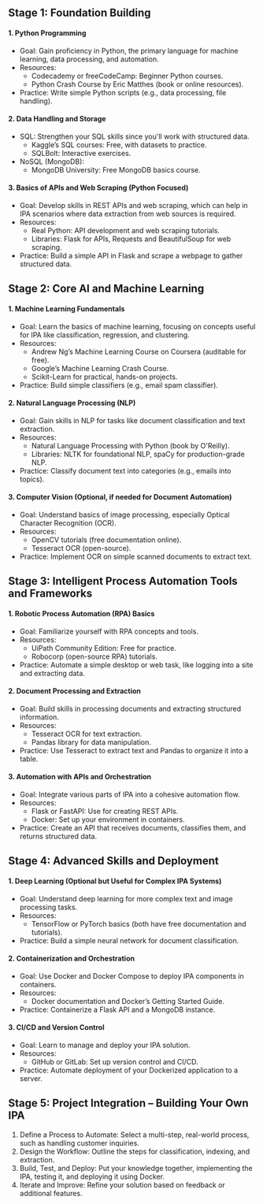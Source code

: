## Stage 1: Foundation Building
#### 1. Python Programming
- Goal: Gain proficiency in Python, the primary language for machine learning, data processing, and automation.
- Resources:
    - Codecademy or freeCodeCamp: Beginner Python courses.
    - Python Crash Course by Eric Matthes (book or online resources).
- Practice: Write simple Python scripts (e.g., data processing, file handling).
#### 2. Data Handling and Storage
- SQL: Strengthen your SQL skills since you'll work with structured data.
    - Kaggle’s SQL courses: Free, with datasets to practice.
    - SQLBolt: Interactive exercises.
- NoSQL (MongoDB):
    - MongoDB University: Free MongoDB basics course.
#### 3. Basics of APIs and Web Scraping (Python Focused)
- Goal: Develop skills in REST APIs and web scraping, which can help in IPA scenarios where data extraction from web sources is required.
- Resources:
    - Real Python: API development and web scraping tutorials.
    - Libraries: Flask for APIs, Requests and BeautifulSoup for web scraping.
- Practice: Build a simple API in Flask and scrape a webpage to gather structured data.
## Stage 2: Core AI and Machine Learning
#### 1. Machine Learning Fundamentals
- Goal: Learn the basics of machine learning, focusing on concepts useful for IPA like classification, regression, and clustering.
- Resources:
    - Andrew Ng’s Machine Learning Course on Coursera (auditable for free).
    - Google’s Machine Learning Crash Course.
    - Scikit-Learn for practical, hands-on projects.
- Practice: Build simple classifiers (e.g., email spam classifier).
#### 2. Natural Language Processing (NLP)
- Goal: Gain skills in NLP for tasks like document classification and text extraction.
- Resources:
    - Natural Language Processing with Python (book by O'Reilly).
    - Libraries: NLTK for foundational NLP, spaCy for production-grade NLP.
- Practice: Classify document text into categories (e.g., emails into topics).
#### 3. Computer Vision (Optional, if needed for Document Automation)
- Goal: Understand basics of image processing, especially Optical Character Recognition (OCR).
- Resources:
    - OpenCV tutorials (free documentation online).
    - Tesseract OCR (open-source).
- Practice: Implement OCR on simple scanned documents to extract text.
## Stage 3: Intelligent Process Automation Tools and Frameworks
#### 1. Robotic Process Automation (RPA) Basics
- Goal: Familiarize yourself with RPA concepts and tools.
- Resources:
    - UiPath Community Edition: Free for practice.
    - Robocorp (open-source RPA) tutorials.
- Practice: Automate a simple desktop or web task, like logging into a site and extracting data.
#### 2. Document Processing and Extraction
- Goal: Build skills in processing documents and extracting structured information.
- Resources:
    - Tesseract OCR for text extraction.
    - Pandas library for data manipulation.
- Practice: Use Tesseract to extract text and Pandas to organize it into a table.
#### 3. Automation with APIs and Orchestration
- Goal: Integrate various parts of IPA into a cohesive automation flow.
- Resources:
    - Flask or FastAPI: Use for creating REST APIs.
    - Docker: Set up your environment in containers.
- Practice: Create an API that receives documents, classifies them, and returns structured data.
## Stage 4: Advanced Skills and Deployment
#### 1. Deep Learning (Optional but Useful for Complex IPA Systems)
- Goal: Understand deep learning for more complex text and image processing tasks.
- Resources:
    - TensorFlow or PyTorch basics (both have free documentation and tutorials).
- Practice: Build a simple neural network for document classification.
#### 2. Containerization and Orchestration
- Goal: Use Docker and Docker Compose to deploy IPA components in containers.
- Resources:
    - Docker documentation and Docker’s Getting Started Guide.
- Practice: Containerize a Flask API and a MongoDB instance.
#### 3. CI/CD and Version Control
- Goal: Learn to manage and deploy your IPA solution.
- Resources:
    - GitHub or GitLab: Set up version control and CI/CD.
- Practice: Automate deployment of your Dockerized application to a server.
## Stage 5: Project Integration – Building Your Own IPA
1. Define a Process to Automate: Select a multi-step, real-world process, such as handling customer inquiries.
2. Design the Workflow: Outline the steps for classification, indexing, and extraction.
3. Build, Test, and Deploy: Put your knowledge together, implementing the IPA, testing it, and deploying it using Docker.
4. Iterate and Improve: Refine your solution based on feedback or additional features.